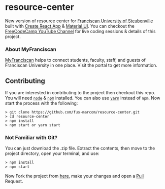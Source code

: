# resource-center

New version of resource center for [Franciscan University of Steubenville](https://www.franciscan.edu/) built with [Create React App](https://github.com/facebookincubator/create-react-app) & [Material UI](https://github.com/callemall/material-ui). You can checkout the [FreeCodeCamp YouTube Channel](https://www.youtube.com/playlist?list=PLWKjhJtqVAbknyJ7hSrf1WKh_Xnv9RL1r) for live coding sessions & details of this project.

### About MyFranciscan
[MyFranciscan](https://myfranciscan.franciscan.edu/ics) helps to connect students, faculty, staff, and guests of Franciscan University in one place. Visit the portal to get more information.


## Contributing
If you are interested in contributing to the project then checkout this repo. You will need <code>[node](https://nodejs.org/en/)</code> & <code>[npm](https://www.npmjs.com/)</code> installed. You can also use <code>[yarn](https://yarnpkg.com/en/)</code> instead of <code>npm</code>. Now start the process with the following:
```
> git clone https://github.com/fus-marcom/resource-center.git
> cd resource-center
> npm install
> npm start or yarn start
```

### Not Familiar with Git?
You can just download the .zip file. Extract the contents, then move to the project directory, open your terminal, and use:
```
> npm install
> npm start
```
Now Fork the project from [here](https://github.com/fus-marcom/resource-center), make your changes and open a [Pull](https://github.com/fus-marcom/resource-center/pulls) Request.

